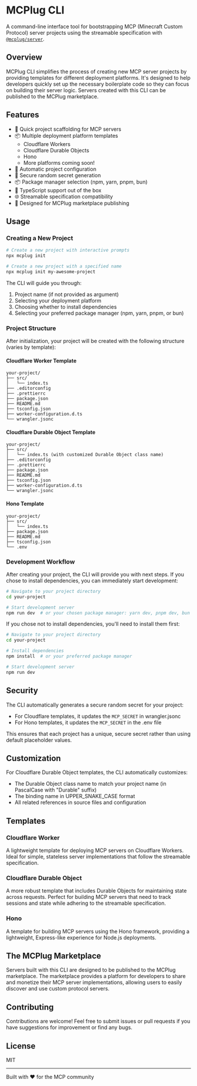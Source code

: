 # MCPlug CLI

A command-line interface tool for bootstrapping MCP (Minecraft Custom Protocol) server projects using the streamable specification with [`@mcplug/server`](https://github.com/yourusername/mcplug-server).

## Overview

MCPlug CLI simplifies the process of creating new MCP server projects by providing templates for different deployment platforms. It's designed to help developers quickly set up the necessary boilerplate code so they can focus on building their server logic. Servers created with this CLI can be published to the MCPlug marketplace.

## Features

- 🚀 Quick project scaffolding for MCP servers
- 📦 Multiple deployment platform templates
  - Cloudflare Workers
  - Cloudflare Durable Objects
  - Hono
  - More platforms coming soon!
- 🔧 Automatic project configuration
- 🔐 Secure random secret generation
- 📦 Package manager selection (npm, yarn, pnpm, bun)
- 📝 TypeScript support out of the box
- 🌐 Streamable specification compatibility
- 🏪 Designed for MCPlug marketplace publishing

## Usage

### Creating a New Project

```bash
# Create a new project with interactive prompts
npx mcplug init

# Create a new project with a specified name
npx mcplug init my-awesome-project
```

The CLI will guide you through:

1. Project name (if not provided as argument)
2. Selecting your deployment platform
3. Choosing whether to install dependencies
4. Selecting your preferred package manager (npm, yarn, pnpm, or bun)

### Project Structure

After initialization, your project will be created with the following structure (varies by template):

#### Cloudflare Worker Template

```
your-project/
├── src/
│   └── index.ts
├── .editorconfig
├── .prettierrc
├── package.json
├── README.md
├── tsconfig.json
├── worker-configuration.d.ts
└── wrangler.jsonc
```

#### Cloudflare Durable Object Template

```
your-project/
├── src/
│   └── index.ts (with customized Durable Object class name)
├── .editorconfig
├── .prettierrc
├── package.json
├── README.md
├── tsconfig.json
├── worker-configuration.d.ts
└── wrangler.jsonc
```

#### Hono Template

```
your-project/
├── src/
│   └── index.ts
├── package.json
├── README.md
├── tsconfig.json
└── .env
```

### Development Workflow

After creating your project, the CLI will provide you with next steps. If you chose to install dependencies, you can immediately start development:

```bash
# Navigate to your project directory
cd your-project

# Start development server
npm run dev  # or your chosen package manager: yarn dev, pnpm dev, bun dev
```

If you chose not to install dependencies, you'll need to install them first:

```bash
# Navigate to your project directory
cd your-project

# Install dependencies
npm install  # or your preferred package manager

# Start development server
npm run dev
```

## Security

The CLI automatically generates a secure random secret for your project:

- For Cloudflare templates, it updates the `MCP_SECRET` in wrangler.jsonc
- For Hono templates, it updates the `MCP_SECRET` in the .env file

This ensures that each project has a unique, secure secret rather than using default placeholder values.

## Customization

For Cloudflare Durable Object templates, the CLI automatically customizes:

- The Durable Object class name to match your project name (in PascalCase with "Durable" suffix)
- The binding name in UPPER_SNAKE_CASE format
- All related references in source files and configuration

## Templates

### Cloudflare Worker

A lightweight template for deploying MCP servers on Cloudflare Workers. Ideal for simple, stateless server implementations that follow the streamable specification.

### Cloudflare Durable Object

A more robust template that includes Durable Objects for maintaining state across requests. Perfect for building MCP servers that need to track sessions and state while adhering to the streamable specification.

### Hono

A template for building MCP servers using the Hono framework, providing a lightweight, Express-like experience for Node.js deployments.

## The MCPlug Marketplace

Servers built with this CLI are designed to be published to the MCPlug marketplace. The marketplace provides a platform for developers to share and monetize their MCP server implementations, allowing users to easily discover and use custom protocol servers.

## Contributing

Contributions are welcome! Feel free to submit issues or pull requests if you have suggestions for improvement or find any bugs.

## License

MIT

---

Built with ❤️ for the MCP community
